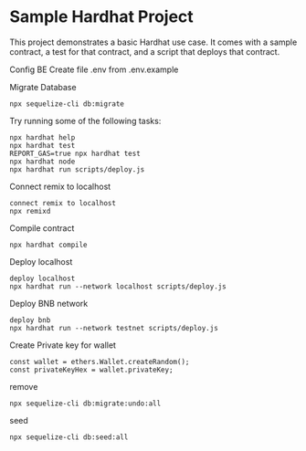 # Sample Hardhat Project

This project demonstrates a basic Hardhat use case. It comes with a sample contract, a test for that contract, and a script that deploys that contract.

Config BE
Create file .env from .env.example

Migrate Database

```shell
npx sequelize-cli db:migrate
```

Try running some of the following tasks:

```shell
npx hardhat help
npx hardhat test
REPORT_GAS=true npx hardhat test
npx hardhat node
npx hardhat run scripts/deploy.js
```

Connect remix to localhost

```shell
connect remix to localhost
npx remixd
```

Compile contract

```shell
npx hardhat compile
```

Deploy localhost

```shell
deploy localhost
npx hardhat run --network localhost scripts/deploy.js
```

Deploy BNB network

```shell
deploy bnb
npx hardhat run --network testnet scripts/deploy.js
```

Create Private key for wallet

```shell
const wallet = ethers.Wallet.createRandom();
const privateKeyHex = wallet.privateKey;
```

remove

```shell
npx sequelize-cli db:migrate:undo:all
```

seed

```shell
npx sequelize-cli db:seed:all
```
